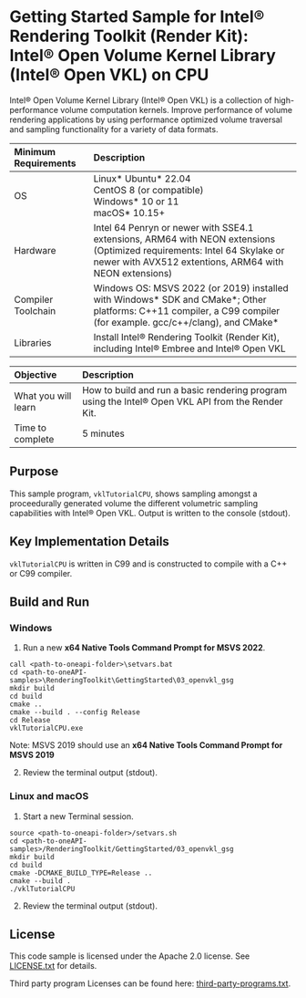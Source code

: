 # Getting Started Sample for Intel&reg; Rendering Toolkit (Render Kit): Intel&reg; Open Volume Kernel Library (Intel&reg; Open VKL) on CPU

Intel&reg; Open Volume Kernel Library (Intel&reg; Open VKL) is a collection of
high-performance volume computation kernels. Improve performance of volume
rendering applications by using performance optimized volume traversal and
sampling functionality for a variety of data formats.

| Minimum Requirements              | Description
|:---                               |:---
| OS                                | Linux* Ubuntu* 22.04 <br>CentOS 8 (or compatible) <br> Windows* 10 or 11<br>macOS* 10.15+
| Hardware                          | Intel 64 Penryn or newer with SSE4.1 extensions, ARM64 with NEON extensions <br>(Optimized requirements: Intel 64 Skylake or newer with AVX512 extentions, ARM64 with NEON extensions) 
| Compiler Toolchain                | Windows OS: MSVS 2022 (or 2019) installed with Windows* SDK and CMake*; Other platforms: C++11 compiler, a C99 compiler (for example. gcc/c++/clang), and CMake*
| Libraries                         | Install Intel&reg; Rendering Toolkit (Render Kit),  including Intel&reg; Embree and Intel&reg; Open VKL

| Objective                         | Description
|:---                               |:---
| What you will learn               | How to build and run a basic rendering program using the Intel&reg; Open VKL API from the Render Kit.
| Time to complete                  | 5 minutes

## Purpose

This sample program, `vklTutorialCPU`, shows sampling amongst a proceedurally
generated volume the different volumetric sampling capabilities with Intel&reg;
Open VKL. Output is written to the console (stdout).

## Key Implementation Details

`vklTutorialCPU` is written in C99 and is constructed to compile with a C++ or C99
compiler.

## Build and Run

### Windows

1. Run a new **x64 Native Tools Command Prompt for MSVS 2022**.

```
call <path-to-oneapi-folder>\setvars.bat
cd <path-to-oneAPI-samples>\RenderingToolkit\GettingStarted\03_openvkl_gsg
mkdir build
cd build
cmake ..
cmake --build . --config Release
cd Release
vklTutorialCPU.exe
```

Note: MSVS 2019 should use an **x64 Native Tools Command Prompt for MSVS 2019**

2. Review the terminal output (stdout).


### Linux and macOS

1. Start a new Terminal session.
```
source <path-to-oneapi-folder>/setvars.sh
cd <path-to-oneAPI-samples>/RenderingToolkit/GettingStarted/03_openvkl_gsg
mkdir build
cd build
cmake -DCMAKE_BUILD_TYPE=Release ..
cmake --build .
./vklTutorialCPU
```

2. Review the terminal output (stdout).


## License

This code sample is licensed under the Apache 2.0 license. See
[LICENSE.txt](LICENSE.txt) for details.

Third party program Licenses can be found here:
[third-party-programs.txt](https://github.com/oneapi-src/oneAPI-samples/blob/master/third-party-programs.txt).
